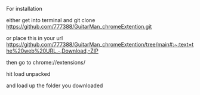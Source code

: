For installation

either get into terminal and git clone https://github.com/777388/GuitarMan_chromeExtention.git 

or place this in your url https://github.com/777388/GuitarMan_chromeExtention/tree/main#:~:text=the%20web%20URL.-,Download,-ZIP

then go to chrome://extensions/

hit load unpacked

and load up the folder you downloaded

